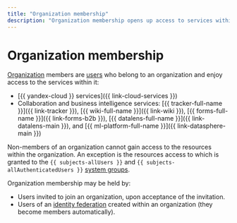 ```yaml
---
title: "Organization membership"
description: "Organization membership opens up access to services within the organization."
---
```


# Organization membership

[Organization](../quickstart.md) members are [users](../../overview/roles-and-resources.md#users) who belong to an organization and enjoy access to the services within it:

* [{{ yandex-cloud }} services]({{ link-cloud-services }})
* Collaboration and business intelligence services: [{{ tracker-full-name }}]({{ link-tracker }}), [{{ wiki-full-name }}]({{ link-wiki }}), [{{ forms-full-name }}]({{ link-forms-b2b }}), [{{ datalens-full-name }}]({{ link-datalens-main }}), and [{{ ml-platform-full-name }}]({{ link-datasphere-main }})

Non-members of an organization cannot gain access to the resources within the organization. An exception is the resources access to which is granted to the `{{ subjects-allUsers }}` and `{{ subjects-allAuthenticatedUsers }}` [system groups](../../iam/concepts/access-control/system-group.md).

Organization membership may be held by:

* Users invited to join an organization, upon acceptance of the invitation.
* Users of an [identity federation](./add-federation.md) created within an organization (they become members automatically).

